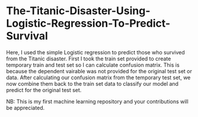 # The-Titanic-Disaster-Using-Logistic-Regression-To-Predict-Survival
Here, I used the simple Logistic regression to predict those who survived from the Titanic disaster. 
First I took the train set provided to create temporary train and test set so I can calculate confusion matrix. This is because the dependent vairable was not provided for the original test set or data.
After calculating our confusion matrix from the temporary test set, we now combine them back to the train set data to classify our model and predict for the original test set.

NB: This is my first machine learning repository  and your contributions will be appreciated.
